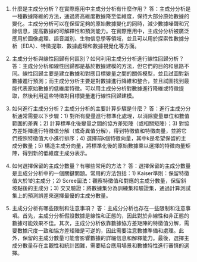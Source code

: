 1. 什麼是主成分分析？在實際應用中主成分分析有什麼作用？
答：主成分分析是一種數據降維的方法，通過將高維度數據降至低維度，保持大部分原始數據的變化。主成分分析可以在保留足夠的原始數據變化的同時，減少數據噪聲和冗餘信息，提高數據的可解釋性和預測能力。在實際應用中，主成分分析被廣泛應用於圖像處理、語音識別、生物信息學等領域，並且可以用於探索性數據分析（EDA）、特徵提取、數據處理和數據視覺化等方面。

2. 主成分分析與線性回歸有何區別？如何利用主成分分析進行線性回歸分析？
答：主成分分析和線性回歸都是基於數據建模的方法，但它們的目的和思路不同。線性回歸主要是建立數據和對應目標變量之間的關係模型，並且試圖對新數據進行預測；而主成分分析主要是對數據進行降維和整合，並且試圖找到最能代表原始數據的低維度特徵。可以用主成分分析對數據進行降維或特徵提取，然後利用這些特徵對目標變量進行線性回歸建模。

3. 如何進行主成分分析？主成分分析的主要計算步驟是什麼？
答：進行主成分分析通常需要以下步驟：1) 對所有變量進行標準化處理，以消除變量單位和數值範圍的差異；2) 計算標準化後變量之間的協方差矩陣（或相關矩陣）；3) 對協方差矩陣進行特徵值分解（或奇異值分解），得到特徵值和特徵向量，並將它們按照特徵值大小進行排序；4) 選擇前k個特徵向量，其中k是希望保留的主成分數量；5) 構造主成分向量，將標準化後的原始數據乘以選擇的特徵向量矩陣，得到新的低維度主成分表示。

4. 如何選擇保留的主成分數量？有哪些常用的方法？
答：選擇保留的主成分數量是主成分分析中的一個關鍵問題。常用的方法包括：1) Kaiser準則：保留特徵值大於1的主成分；2) Scree圖法：觀察特徵值和對應的主成分數量，保留斜坡點後的主成分；3) 交叉驗證：將數據集分為訓練集和驗證集，通過計算測試集上的預測誤差來選擇最優的主成分數量。

5. 主成分分析有哪些限制和注意事項？
答：主成分分析也存在一些限制和注意事項。首先，主成分分析假設數據是線性和正態的，因此對於非線性和非正態的數據可能效果不佳。其次，主成分分析依靠數據協方差矩陣的特徵值分解，需要數據尺度一致和協方差矩陣是可逆的，因此需要注意數據準備和處理。此外，保留的主成分數量可能會影響數據的詳細信息和解釋能力。最後，選擇主成分數量存在主觀性和統計困難，需要結合應用場景和數據特性進行審慎的選擇。